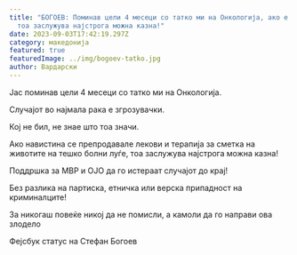 ```yaml
---
title: "БОГОЕВ: Поминав цели 4 месеци со татко ми на Онкологија, ако е вистина
  тоа заслужува најстрога можна казна!"
date: 2023-09-03T17:42:19.297Z
category: македонија
featured: true
featuredImage: ../img/bogoev-tatko.jpg
author: Вардарски
---
```

<!--StartFragment-->

Јас поминав цели 4 месеци со татко ми на Онкологија.

Случајот во најмала рака е згрозувачки.

Кој не бил, не знае што тоа значи.

Ако навистина се препродавале лекови и терапија за сметка на животите на тешко болни луѓе, тоа заслужува најстрога можна казна!

Поддршка за МВР и ОЈО да го истераат случајот до крај!

Без разлика на партиска, етничка или верска припадност на криминалците!

За никогаш повеќе никој да не помисли, а камоли да го направи ова злодело

Фејсбук статус на Стефан Богоев

<!--EndFragment-->